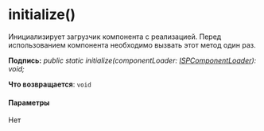 # <a name="initialize"></a>initialize()




Инициализирует загрузчик компонента с реализацией. Перед использованием компонента необходимо вызвать этот метод один раз.

**Подпись:** _public static initialize(componentLoader: [ISPComponentLoader](../sp-loader/ispcomponentloader.md)): void;_

**Что возвращается**: `void`





#### <a name="parameters"></a>Параметры
Нет


